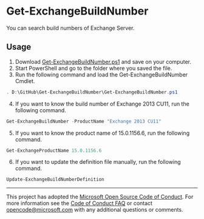 # Get-ExchangeBuildNumber

You can search build numbers of Exchange Server.

## Usage

1. Download [Get-ExchangeBuildNumber.ps1](/Get-ExchangeBuildNumber.ps1) and save on your computer.
2. Start PowerShell and go to the folder where you saved the file.
3. Run the following command and load the Get-ExchangeBuildNumber Cmdlet.

  ~~~powershell
. D:\GitHub\Get-ExchangeBuildNumber\Get-ExchangeBuildNumber.ps1
  ~~~

4. If you want to know the build number of Exchange 2013 CU11, run the following command.

  ~~~powershell
Get-ExchangeBuildNumber -ProductName "Exchange 2013 CU11"
  ~~~

5. If you want to know the product name of 15.0.1156.6, run the following command.

  ~~~powershell
Get-ExchangeProductName 15.0.1156.6
  ~~~

6. If you want to update the definition file manually, run the following command.

  ~~~powershell
Update-ExchangeBuildNumberDefinition
  ~~~

---
This project has adopted the [Microsoft Open Source Code of Conduct](https://opensource.microsoft.com/codeofconduct/). For more information see the [Code of Conduct FAQ](https://opensource.microsoft.com/codeofconduct/faq/) or contact [opencode@microsoft.com](mailto:opencode@microsoft.com) with any additional questions or comments.
